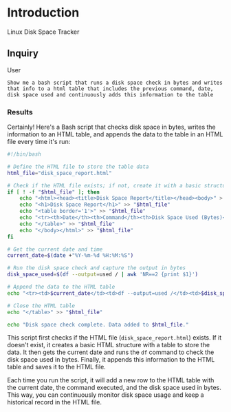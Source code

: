 # Introduction

Linux Disk Space Tracker

## Inquiry

User
```
Show me a bash script that runs a disk space check in bytes and writes that info to a html table that includes the previous command, date, disk space used and continuously adds this information to the table
```

### Results

Certainly! Here's a Bash script that checks disk space in bytes, writes the information to an HTML table, and appends the data to the table in an HTML file every time it's run:

```bash
#!/bin/bash

# Define the HTML file to store the table data
html_file="disk_space_report.html"

# Check if the HTML file exists; if not, create it with a basic structure
if [ ! -f "$html_file" ]; then
    echo "<html><head><title>Disk Space Report</title></head><body>" > "$html_file"
    echo "<h1>Disk Space Report</h1>" >> "$html_file"
    echo "<table border='1'>" >> "$html_file"
    echo "<tr><th>Date</th><th>Command</th><th>Disk Space Used (Bytes)</th></tr>" >> "$html_file"
    echo "</table>" >> "$html_file"
    echo "</body></html>" >> "$html_file"
fi

# Get the current date and time
current_date=$(date +"%Y-%m-%d %H:%M:%S")

# Run the disk space check and capture the output in bytes
disk_space_used=$(df --output=used / | awk 'NR==2 {print $1}')

# Append the data to the HTML table
echo "<tr><td>$current_date</td><td>df --output=used /</td><td>$disk_space_used</td></tr>" >> "$html_file"

# Close the HTML table
echo "</table>" >> "$html_file"

echo "Disk space check complete. Data added to $html_file."
```

This script first checks if the HTML file (`disk_space_report.html`) exists. If it doesn't exist, it creates a basic HTML structure with a table to store the data. It then gets the current date and runs the `df` command to check the disk space used in bytes. Finally, it appends this information to the HTML table and saves it to the HTML file.

Each time you run the script, it will add a new row to the HTML table with the current date, the command executed, and the disk space used in bytes. This way, you can continuously monitor disk space usage and keep a historical record in the HTML file.
